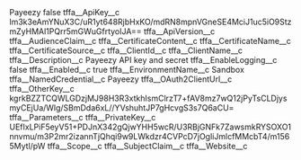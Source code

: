 <?xml version="1.0" encoding="UTF-8"?>
<CustomMetadata xmlns="http://soap.sforce.com/2006/04/metadata" xmlns:xsi="http://www.w3.org/2001/XMLSchema-instance" xmlns:xsd="http://www.w3.org/2001/XMLSchema">
    <label>Payeezy</label>
    <protected>false</protected>
    <values>
        <field>tffa__ApiKey__c</field>
        <value xsi:type="xsd:string">lm3k3eAmYNuX3C/uR1yt648RjbHxKO/mdRN8mpnVGneSE4MciJ1uc5iO9StzmZyHMAl1PQrr5mGWuGfrtyoIJA==</value>
    </values>
    <values>
        <field>tffa__ApiVersion__c</field>
        <value xsi:nil="true"/>
    </values>
    <values>
        <field>tffa__AudienceClaim__c</field>
        <value xsi:nil="true"/>
    </values>
    <values>
        <field>tffa__CertificateContent__c</field>
        <value xsi:nil="true"/>
    </values>
    <values>
        <field>tffa__CertificateName__c</field>
        <value xsi:nil="true"/>
    </values>
    <values>
        <field>tffa__CertificateSource__c</field>
        <value xsi:nil="true"/>
    </values>
    <values>
        <field>tffa__ClientId__c</field>
        <value xsi:nil="true"/>
    </values>
    <values>
        <field>tffa__ClientName__c</field>
        <value xsi:nil="true"/>
    </values>
    <values>
        <field>tffa__Description__c</field>
        <value xsi:type="xsd:string">Payeezy API key and secret</value>
    </values>
    <values>
        <field>tffa__EnableLogging__c</field>
        <value xsi:type="xsd:boolean">false</value>
    </values>
    <values>
        <field>tffa__Enabled__c</field>
        <value xsi:type="xsd:boolean">true</value>
    </values>
    <values>
        <field>tffa__EnvironmentName__c</field>
        <value xsi:type="xsd:string">Sandbox</value>
    </values>
    <values>
        <field>tffa__NamedCredential__c</field>
        <value xsi:type="xsd:string">Payeezy</value>
    </values>
    <values>
        <field>tffa__OAuth2ClientUrl__c</field>
        <value xsi:nil="true"/>
    </values>
    <values>
        <field>tffa__OtherKey__c</field>
        <value xsi:type="xsd:string">kgrkBZZTCQWLGDzjMJ98H3R3xtkhIsmClrzT7+fAV8mz7wQ12jPyTsCLDjysmyCEjUa/Wlg/SBmDda6xL//YVshuhtJP7gHcvgS3s7Q6aCU=</value>
    </values>
    <values>
        <field>tffa__Parameters__c</field>
        <value xsi:nil="true"/>
    </values>
    <values>
        <field>tffa__PrivateKey__c</field>
        <value xsi:type="xsd:string">UEfIxLPiF5eyV51+PDJnX342gQjwYHH5wcR/U3RBjGNFk7ZawsmkRYSOXO1nnvmu/m3P2mr2izannTjQhqi9w9LWkdzr4CVPcD7jOgliJmlcfMMcbT4/m1565Mytl/pW</value>
    </values>
    <values>
        <field>tffa__Scope__c</field>
        <value xsi:nil="true"/>
    </values>
    <values>
        <field>tffa__SubjectClaim__c</field>
        <value xsi:nil="true"/>
    </values>
    <values>
        <field>tffa__Website__c</field>
        <value xsi:nil="true"/>
    </values>
</CustomMetadata>
